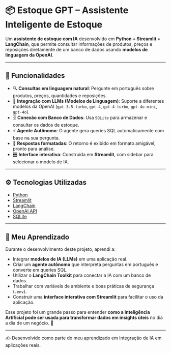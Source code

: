 # 📦 Estoque GPT – Assistente Inteligente de Estoque

Um **assistente de estoque com IA** desenvolvido em **Python + Streamlit + LangChain**, que permite consultar informações de produtos, preços e reposições diretamente de um banco de dados usando **modelos de linguagem da OpenAI**.

---

## 🚀 Funcionalidades

- 🔍 **Consultas em linguagem natural**: Pergunte em português sobre produtos, preços, quantidades e reposições.  
- 🤖 **Integração com LLMs (Modelos de Linguagem)**: Suporte a diferentes modelos da OpenAI (`gpt-3.5-turbo`, `gpt-4`, `gpt-4-turbo`, `gpt-4o-mini`, `gpt-4o`).  
- 🗄 **Conexão com Banco de Dados**: Usa `SQLite` para armazenar e consultar os dados de estoque.  
- ⚡ **Agente Autônomo**: O agente gera queries SQL automaticamente com base na sua pergunta.  
- 📝 **Respostas formatadas**: O retorno é exibido em formato amigável, pronto para análise.  
- 🎛 **Interface interativa**: Construída em **Streamlit**, com sidebar para selecionar o modelo de IA.  

---

## ⚙️ Tecnologias Utilizadas

- [Python](https://www.python.org/)  
- [Streamlit](https://streamlit.io/)  
- [LangChain](https://www.langchain.com/)  
- [OpenAI API](https://platform.openai.com/)  
- [SQLite](https://www.sqlite.org/)  

---

## 🧠 Meu Aprendizado

Durante o desenvolvimento deste projeto, aprendi a:  

- Integrar **modelos de IA (LLMs)** em uma aplicação real.  
- Criar um **agente autônomo** que interpreta perguntas em português e converte em queries SQL.  
- Utilizar o **LangChain Toolkit** para conectar a IA com um banco de dados.  
- Trabalhar com variáveis de ambiente e boas práticas de segurança (`.env`).  
- Construir uma **interface interativa com Streamlit** para facilitar o uso da aplicação.  

Esse projeto foi um grande passo para entender **como a Inteligência Artificial pode ser usada para transformar dados em insights úteis** no dia a dia de um negócio. 🚀  

---

✍️ Desenvolvido como parte do meu aprendizado em Integração de IA em aplicações reais.
